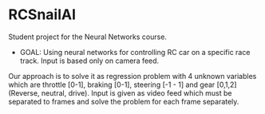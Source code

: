 # RCSnailAI
Student project for the Neural Networks course.

* GOAL: Using neural networks for controlling RC car on a specific race track. Input is based only on camera feed.


Our approach is to solve it as regression problem with 4 unknown variables which are throttle [0-1], braking [0-1], steering [-1 - 1] and gear [0,1,2] (Reverse, neutral, drive). Input is given as video feed which must be separated to frames and solve the problem for each frame separately. 
